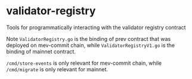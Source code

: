 # validator-registry
Tools for programmatically interacting with the validator registry contract

Note `ValidatorRegistry.go` is the binding of prev contract that was deployed on mev-commit chain, while `ValidatorRegistryV1.go` is the binding of mainnet contract.

`/cmd/store-events` is only relevant for mev-commit chain, while `/cmd/migrate` is only relevant for mainnet.
